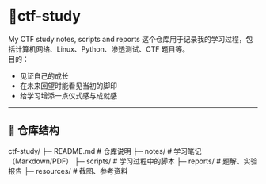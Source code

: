 # 🌱ctf-study
My CTF study notes, scripts and reports
这个仓库用于记录我的学习过程，包括计算机网络、Linux、Python、渗透测试、CTF 题目等。  
目的：  
- 见证自己的成长  
- 在未来回望时能看见当初的脚印  
- 给学习增添一点仪式感与成就感 

---

## 📂 仓库结构
ctf-study/
├─ README.md # 仓库说明
├─ notes/ # 学习笔记（Markdown/PDF）
├─ scripts/ # 学习过程中的脚本
├─ reports/ # 题解、实验报告
├─ resources/ # 截图、参考资料